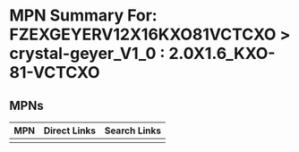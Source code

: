 



# MPN Summary For: FZEXGEYERV12X16KXO81VCTCXO > crystal-geyer_V1_0 : 2.0X1.6_KXO-81-VCTCXO

## MPNs
  

|MPN|Direct Links|Search Links|
| :--- | :--- | :--- |
||||
